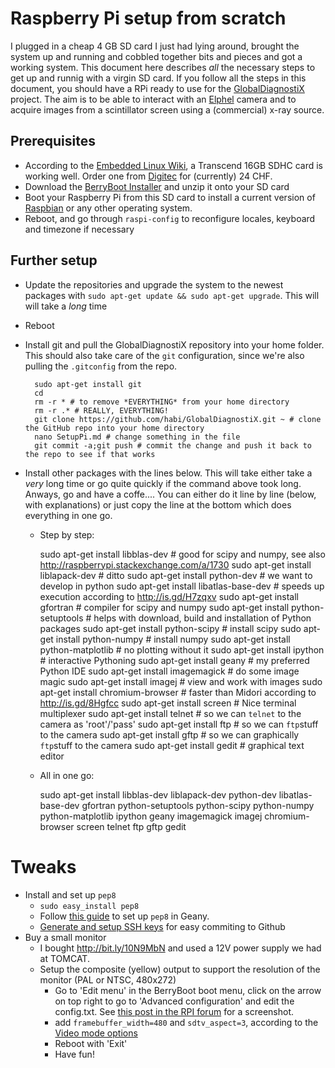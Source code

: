 # Raspberry Pi setup from scratch
I plugged in a cheap 4 GB SD card I just had lying around, brought the system up and running and cobbled together bits and pieces and got a working system.
This document here describes *all* the necessary steps to get up and runnig with a virgin SD card.
If you follow all the steps in this document, you should have a RPi ready to use for the [GlobalDiagnostiX](http://globaldiagnostix.org) project.
The aim is to be able to interact with an [Elphel](http://elphel.com) camera and to acquire images from a scintillator screen using a (commercial) x-ray source.

## Prerequisites
- According to the [Embedded Linux Wiki](http://elinux.org/RPi_SD_cards), a Transcend 16GB SDHC card is working well. Order one from [Digitec](https://www.digitec.ch/ProdukteDetails2.aspx?Reiter=Details&Artikel=194092) for (currently) 24 CHF.
- Download the [BerryBoot Installer](http://www.berryterminal.com/doku.php/berryboot) and unzip it onto your SD card
- Boot your Raspberry Pi from this SD card to install a current version of [Raspbian](http://www.raspbian.org/) or any other operating system.
- Reboot, and go through `raspi-config` to reconfigure locales, keyboard and timezone if necessary

## Further setup
- Update the repositories and upgrade the system to the newest packages with `sudo apt-get update && sudo apt-get upgrade`. 
This will will take a *long* time
- Reboot
- Install git and pull the GlobalDiagnostiX repository into your home folder.
This should also take care of the `git` configuration, since we're also pulling the `.gitconfig` from the repo.

        sudo apt-get install git
        cd
        rm -r * # to remove *EVERYTHING* from your home directory
        rm -r .* # REALLY, EVERYTHING!
        git clone https://github.com/habi/GlobalDiagnostiX.git ~ # clone the GitHub repo into your home directory
        nano SetupPi.md # change something in the file
        git commit -a;git push # commit the change and push it back to the repo to see if that works

- Install other packages with the lines below. This will take either take a *very* long time or go quite quickly if the command above took long. Anways, go and have a coffe....
You can either do it line by line (below, with explanations) or just copy the line at the bottom which does everything in one go.

	- Step by step:
	
		sudo apt-get install libblas-dev	# good for scipy and numpy, see also http://raspberrypi.stackexchange.com/a/1730
		sudo apt-get install liblapack-dev	# ditto
		sudo apt-get install python-dev		# we want to develop in python
		sudo apt-get install libatlas-base-dev	# speeds up execution according to http://is.gd/H7zqxv
		sudo apt-get install gfortran		# compiler for scipy and numpy
		sudo apt-get install python-setuptools	# helps with download, build and installation of Python packages
		sudo apt-get install python-scipy	# install scipy
		sudo apt-get install python-numpy	# install numpy
		sudo apt-get install python-matplotlib	# no plotting without it
		sudo apt-get install ipython		# interactive Pythoning
		sudo apt-get install geany		# my preferred Python IDE
		sudo apt-get install imagemagick	# do some image magic
		sudo apt-get install imagej		# view and work with images
		sudo apt-get install chromium-browser	# faster than Midori according to http://is.gd/8Hgfcc
		sudo apt-get install screen		# Nice terminal multiplexer
		sudo apt-get install telnet 		# so we can `telnet` to the camera as 'root'/'pass'
		sudo apt-get install ftp		# so we can `ftp`stuff to the camera
		sudo apt-get install gftp		# so we can graphically `ftp`stuff to the camera
		sudo apt-get install gedit		# graphical text editor

    - All in one go:

		sudo apt-get install libblas-dev liblapack-dev python-dev libatlas-base-dev gfortran python-setuptools python-scipy python-numpy python-matplotlib ipython geany imagemagick imagej chromium-browser screen telnet ftp gftp gedit 

# Tweaks
- Install and set up `pep8`
	- `sudo easy_install pep8`
	- Follow [this guide](http://www.venkysblog.com/pep8-and-pylint-in-geany) to set up `pep8` in Geany.
	- [Generate and setup SSH keys](https://help.github.com/articles/generating-ssh-keys) for easy commiting to Github
- Buy a small monitor
	- I bought http://bit.ly/10N9MbN and used a 12V power supply we had at TOMCAT.
	- Setup the composite (yellow) output to support the resolution of the monitor (PAL or NTSC, 480x272)
		- Go to 'Edit menu' in the BerryBoot boot menu, click on the arrow on top right to go to 'Advanced configuration' and edit the config.txt. See [this post in the RPI forum](http://raspberrypi.org/phpBB3//viewtopic.php?f=26&t=16403) for a screenshot.
		- add `framebuffer_width=480` and `sdtv_aspect=3`, according to the [Video mode options](http://elinux.org/RPiconfig#Video_mode_options)
		- Reboot with 'Exit'
        - Have fun!
